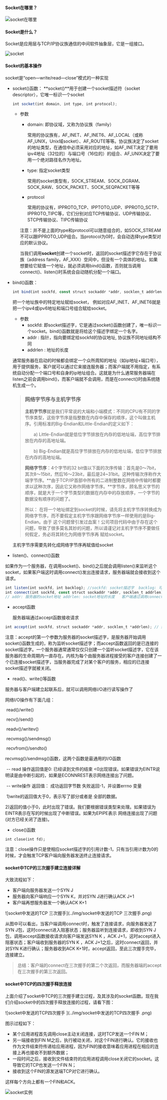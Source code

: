 #### Socket在哪里？

![socket在哪里](../img/socket在哪里.png)

#### Socket是什么？   

Socket是应用层与TCP/IP协议族通信的中间软件抽象层，它是一组接口。

![socket](../img/socket.png)

#### Socket的基本操作

 socket是“open—write/read—close”模式的一种实现

- socket()函数： **socket()**用于创建一个socket描述符（socket descriptor），它唯一标识一个socket

  ```javascript
  int socket(int domain, int type, int protocol);
  ```

  - 参数

    - domain: 即协议域，又称为协议族（family）

      常用的协议族有，AF_INET、AF_INET6、AF_LOCAL（或称AF_UNIX，Unix域socket）、AF_ROUTE等等。协议族决定了socket的地址类型，在通信中必须采用对应的地址，如AF_INET决定了要用ipv4地址（32位的）与端口号（16位的）的组合、AF_UNIX决定了要用一个绝对路径名作为地址。

    - type: 指定socket类型

      常用的socket类型有，SOCK_STREAM、SOCK_DGRAM、SOCK_RAW、SOCK_PACKET、SOCK_SEQPACKET等等

    - protocol

      常用的协议有，IPPROTO_TCP、IPPTOTO_UDP、IPPROTO_SCTP、IPPROTO_TIPC等，它们分别对应TCP传输协议、UDP传输协议、STCP传输协议、TIPC传输协议

    注意：并不是上面的type和protocol可以随意组合的，如SOCK_STREAM不可以跟IPPROTO_UDP组合。当protocol为0时，会自动选择type类型对应的默认协议。

    当我们调用**socket**创建一个socket时，返回的socket描述字它存在于协议族（address family，AF_XXX）空间中，但没有一个具体的地址。如果想要给它赋值一个地址，就必须调用bind()函数，否则就当调用connect()、listen()时系统会自动随机分配一个端口。

- bind()函数： 

  ```javascript
  int bind(int sockfd, const struct sockaddr *addr, socklen_t addrlen);
  ```

  把一个地址族中的特定地址赋给socket， 例如对应AF_INET、AF_INET6就是把一个ipv4或ipv6地址和端口号组合赋给socket。

  - 参数
    - sockfd: 即socket描述字，它是通过socket()函数创建了，唯一标识一个socket。bind()函数就是将给这个描述字绑定一个名字。
    - addr : 指针，指向要绑定给sockfd的协议地址, 协议族不同地址结构不同
    - addrlen : 地址的长度

  通常服务器在启动的时候都会绑定一个众所周知的地址（如ip地址+端口号），用于提供服务，客户就可以通过它来接连服务器；而客户端就不用指定，有系统自动分配一个端口号和自身的ip地址组合。这就是为什么通常服务器端在listen之前会调用bind()，而客户端就不会调用，而是在connect()时由系统随机生成一个。

  >### 网络字节序与主机字节序
  >
  >**主机字节序**就是我们平常说的大端和小端模式：不同的CPU有不同的字节序类型，这些字节序是指整数在内存中保存的顺序，这个叫做主机序。引用标准的Big-Endian和Little-Endian的定义如下：
  >
  >　　a) Little-Endian就是低位字节排放在内存的低地址端，高位字节排放在内存的高地址端。
  >
  >　　b) Big-Endian就是高位字节排放在内存的低地址端，低位字节排放在内存的高地址端。
  >
  >**网络字节序**：4个字节的32 bit值以下面的次序传输：首先是0～7bit，其次8～15bit，然后16～23bit，最后是24~31bit。这种传输次序称作大端字节序。**由于TCP/IP首部中所有的二进制整数在网络中传输时都要求以这种次序，因此它又称作网络字节序。**字节序，顾名思义字节的顺序，就是大于一个字节类型的数据在内存中的存放顺序，一个字节的数据没有顺序的问题了。
  >
  >所以： 在将一个地址绑定到socket的时候，请先将主机字节序转换成为网络字节序，而不要假定主机字节序跟网络字节序一样使用的是Big-Endian。由于 这个问题曾引发过血案！公司项目代码中由于存在这个问题，导致了很多莫名其妙的问题，所以请谨记对主机字节序不要做任何假定，务必将其转化为网络字节序再 赋给socket。

  主机字节序需要先转化成网络字节序再赋值给socket

- listen()、connect()函数

如果作为一个服务器，在调用socket()、bind()之后就会调用listen()来监听这个socket，如果客户端这时调用connect()发出连接请求，服务器端就会接收到这个请求。

```javascript
int listen(int sockfd, int backlog); //sockfd: socket描述字  backlog: 可以排队的最大连接个数socket()函数创建的socket默认是一个主动类型的，listen函数将socket变为被动类型的，等待客户的连接请求。
int connect(int sockfd, const struct sockaddr *addr, socklen_t addrlen);// sockfd: 客户端的socket描述字
// addr: 服务器的socket地址 addrlen: socket地址的长度   客户端通过调用connect函数来建立与TCP服务器的连接。
```

- accept函数

  服务器端通过accept函数接收请求

```javascript
int accept(int sockfd, struct sockaddr *addr, socklen_t *addrlen); // 如果accpet成功，那么其返回值是由内核自动生成的一个全新的描述字，代表与返回客户的TCP连接。
```

注意：accept的第一个参数为服务器的socket描述字，是服务器开始调用socket()函数生成的，称为监听socket描述字；而accept函数返回的是已连接的socket描述字。一个服务器通常通常仅仅只创建一个监听socket描述字，它在该服务器的生命周期内一直存在。内核为每个由服务器进程接受的客户连接创建了一个已连接socket描述字，当服务器完成了对某个客户的服务，相应的已连接socket描述字就被关闭。

- read()、write()等函数

服务器与客户端建立起联系后，就可以调用网络I/O进行读写操作了

网络I/O操作有下面几组：

​	read()/write()

​	recv()/send()

​	readv()/writev()

​	recvmsg()/sendmsg()

​	recvfrom()/sendto()

recvmsg()/sendmsg()函数，这两个函数是最通用的I/O函数

​	-- read 操作返回值是0: 已经读到文件的结束  <0出现错误。如果错误为EINTR说明读是由中断引起的，如果是ECONNREST表示网络连接出了问题。

​	-- write操作 返回值： 成功返回字节数 失败返回-1，并设置errno 变量

​		1)write的返回值大于0，表示写了部分或者是 全部的数据。

​		2)返回的值小于0，此时出现了错误。我们要根据错误类型来处理。如果错误为EINTR表示在写的时候出现了中断错误。如果为EPIPE表示 网络连接出现了问题(对方已经关闭了连接)。

- close()函数

```
int close(int fd);
```

注意：close操作只是使相应socket描述字的引用计数-1，只有当引用计数为0的时候，才会触发TCP客户端向服务器发送终止连接请求。

#### socket中TCP的三次握手建立连接详解

大致流程如下：

- 客户端向服务器发送一个SYN J
- 服务器向客户端响应一个SYN K，并对SYN J进行确认ACK J+1
- 客户端再想服务器发一个确认ACK K+1

![socket中发送的TCP 三次握手](../img/socket中发送的TCP 三次握手.png)

从图中可以看出，当客户端调用connect时，触发了连接请求，向服务器发送了SYN J包，这时connect进入阻塞状态；服务器监听到连接请求，即收到SYN J包，调用accept函数接收请求向客户端发送SYN K ，ACK J+1，这时accept进入阻塞状态；客户端收到服务器的SYN K ，ACK J+1之后，这时connect返回，并对SYN K进行确认；服务器收到ACK K+1时，accept返回，至此三次握手完毕，连接建立。

> 总结：客户端的connect在三次握手的第二个次返回，而服务器端的accept在三次握手的第三次返回。

#### socket中TCP的四次握手释放连接

上面介绍了socket中TCP的三次握手建立过程，及其涉及的socket函数。现在我们介绍socket中的四次握手释放连接的过程，请看下图：

![socket中发送的TCP四次握手  ](../img/socket中发送的TCP四次握手  .png)

图示过程如下：

- 某个应用进程首先调用close主动关闭连接，这时TCP发送一个FIN M；
- 另一端接收到FIN M之后，执行被动关闭，对这个FIN进行确认。它的接收也作为文件结束符传递给应用进程，因为FIN的接收意味着应用进程在相应的连接上再也接收不到额外数据；
- 一段时间之后，接收到文件结束符的应用进程调用close关闭它的socket。这导致它的TCP也发送一个FIN N；
- 接收到这个FIN的源发送端TCP对它进行确认。

这样每个方向上都有一个FIN和ACK。

![socket实例](../img/socket实例.png)

